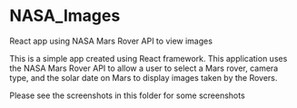 # NASA_Images
 React app using NASA Mars Rover API to view images

This is a simple app created using React framework. This application uses the NASA Mars Rover API to allow a user to select a Mars rover, camera type, and the solar date on Mars to display images taken by the Rovers. 

Please see the screenshots in this folder for some screenshots 
